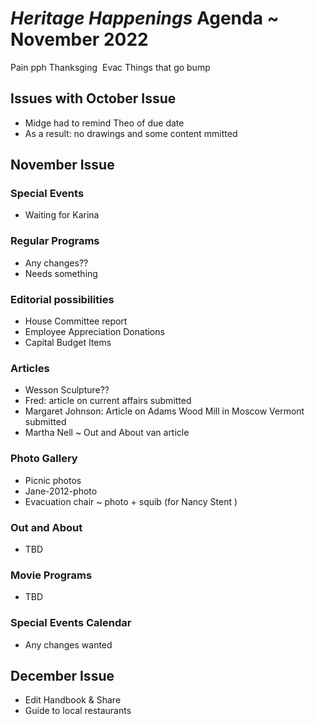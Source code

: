 # _Heritage Happenings_ Agenda ~ November 2022


Pain pph
Thanksging 
Evac
Things that go bump
## Issues with October Issue

* Midge had to remind Theo of due date
* As a result: no drawings and some content mmitted


## November Issue

### Special Events

* Waiting for Karina

### Regular Programs

* Any changes??
* Needs something

### Editorial possibilities

* House Committee report
* Employee Appreciation Donations
* Capital Budget Items

### Articles

* Wesson Sculpture??
* Fred: article on current affairs submitted
* Margaret Johnson: Article on Adams Wood Mill in Moscow Vermont submitted
* Martha Nell ~ Out and About van article

### Photo Gallery

* Picnic photos
* Jane-2012-photo
* Evacuation chair ~ photo + squib (for Nancy Stent )

### Out and About

* TBD

### Movie Programs

* TBD

### Special Events Calendar

* Any changes wanted


## December Issue

* Edit Handbook & Share
* Guide to local restaurants


